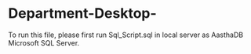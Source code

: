 # Department-Desktop-

To run this file, please first run Sql_Script.sql in local server as AasthaDB Microsoft SQL Server.
